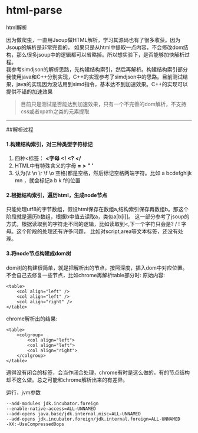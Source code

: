 # html-parse
html解析

因为做爬虫，一直用Jsoup做HTML解析，学习其源码也有了很多收获。因为Jsoup的解析是非常完善的，
如果只是从html中提取一点内容，不会修改dom结构，那么很多jsoup中的逻辑都可以省略掉。所以想实验下，是否能够加快解析过程。  
我参考simdjson的解析思路，先构建结构索引，然后再解析。构建结构索引部分我使用java和C++分别实现，C++的实现参考了simdjson中的思路。目前测试结果，java的实现因为没法用到simd指令，基本达不到加速效果。C++的实现可以提供不错的加速效果

>目前只是测试是否能达到加速效果，只有一个不完善的dom解析，不支持css或者xpath之类的元素提取

---
##解析过程

#### 1.构建结构索引，对三种类型字符标记
1. 四种<标签： __<字母__  __<!__  __<?__  __</__
2. HTML中有特殊含义的字母    __=__   __>__  __"__  __'__
3. 认为(\t \n \r \f \o 空格)都是空格，然后标记空格两端字符。比如 a bcdefghijk   mn ，就会标记a b k f的位置  

#### 2.根据结构索引，遍历html，生成node节点
  只能处理utf8的字节数组，假设html保存在数组a,结构索引保存再数组b。那这个阶段就是遍历b数组，根据b中值去读取a，类似a[b[i]]。
这一部分参考了jsoup的方式，根据读取到的字符走不同的逻辑，比如读取到<,下一个字符只会是? / ! 字母。这个阶段的处理还有许多问题，
比如对script,area等文本标签，还没有处理。

#### 3.将node节点构建成dom树
dom树的构建很简单，就是把解析出的节点，按照深度，插入dom中对应位置。不会自己去修复一些节点，比如chrome再解析table部分时:
原始内容:
```aidl
<table>
    <col align="left" />
    <col align="left" />
    <col align="right" />
</table>
```
chrome解析出的结果:
```aidl
<table>
    <colgroup>
        <col align="left">
        <col align="left">
        <col align="right">
    </colgroup>
</table>
```
遇得没有闭合的标签，会当作闭合处理，chrome有时是这么做的，有的节点结构却不这么做。总之可能和chrome解析出来的有差异。

运行，jvm参数
```aidl
--add-modules jdk.incubator.foreign
--enable-native-access=ALL-UNNAMED
--add-opens java.base/jdk.internal.misc=ALL-UNNAMED
--add-opens jdk.incubator.foreign/jdk.internal.foreign=ALL-UNNAMED
-XX:-UseCompressedOops
```

